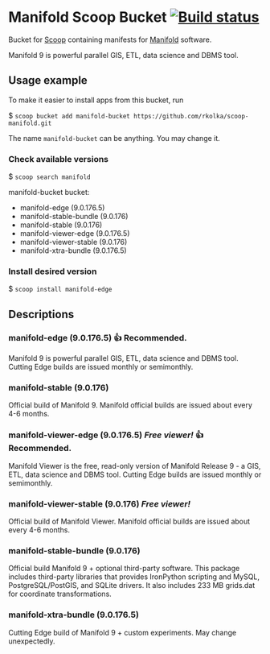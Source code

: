 # Manifold Scoop Bucket [![Build status](https://ci.appveyor.com/api/projects/status/xptg33rud6mfr2pg/branch/master?svg=true)](https://ci.appveyor.com/project/rkolka/scoop-manifold/branch/master)

Bucket for [Scoop](http://scoop.sh) containing manifests for [Manifold](http://manifold.net) software.

Manifold 9 is powerful parallel GIS, ETL, data science and DBMS tool.

## Usage example

To make it easier to install apps from this bucket, run

$ `scoop bucket add manifold-bucket https://github.com/rkolka/scoop-manifold.git`

The name `manifold-bucket` can be anything. You may change it.

### Check available versions

$ `scoop search manifold`

manifold-bucket bucket:

- manifold-edge (9.0.176.5)
- manifold-stable-bundle (9.0.176)
- manifold-stable (9.0.176)
- manifold-viewer-edge (9.0.176.5)
- manifold-viewer-stable (9.0.176)
- manifold-xtra-bundle (9.0.176.5)

### Install desired version

$ `scoop install manifold-edge`

## Descriptions

### manifold-edge (9.0.176.5) :+1: **Recommended.**

Manifold 9 is powerful parallel GIS, ETL, data science and DBMS tool. Cutting Edge builds are issued monthly or semimonthly.

### manifold-stable (9.0.176)

Official build of Manifold 9. Manifold official builds are issued about every 4-6 months.

### manifold-viewer-edge (9.0.176.5) ***Free viewer!*** :+1: **Recommended.**

Manifold Viewer is the free, read-only version of Manifold Release 9 - a GIS, ETL, data science and DBMS tool. Cutting Edge builds are issued monthly or semimonthly.

### manifold-viewer-stable (9.0.176) ***Free viewer!***

Official build of Manifold Viewer. Manifold official builds are issued about every 4-6 months.

### manifold-stable-bundle (9.0.176)

Official build Manifold 9 + optional third-party software. This package includes third-party libraries that provides IronPython scripting and MySQL, PostgreSQL/PostGIS, and SQLite drivers. It also includes 233 MB grids.dat for coordinate transformations.

### manifold-xtra-bundle (9.0.176.5)

Cutting Edge build of Manifold 9 + custom experiments. May change unexpectedly.
